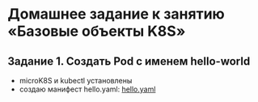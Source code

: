 # Домашнее задание к занятию «Базовые объекты K8S»

## Задание 1. Создать Pod с именем hello-world

* microK8S и kubectl установлены
* создаю манифест hello.yaml:
  [hello.yaml]()
